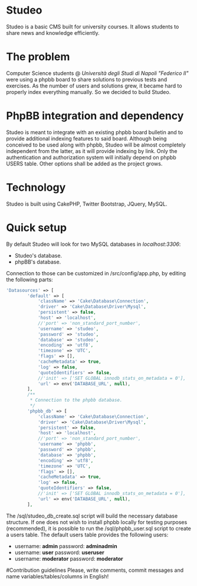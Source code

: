 # Studeo
Studeo is a basic CMS built for university courses. It allows students to share news and knowledge efficiently.

# The problem
Computer Science students @ *Università degli Studi di Napoli "Federico II"* were using 
a phpbb board to share solutions to previous tests and exercises. As the number of users and solutions grew, it became hard to
properly index everything manually. So we decided to build Studeo.

# PhpBB integration and dependency
Studeo is meant to integrate with an existing phpbb board bulletin and to provide additional indexing features to said board.
Although being conceived to be used along with phpbb, Studeo will be almost completely independent from the latter, 
as it will provide indexing by link. 
Only the authentication and authorization system will initially depend on phpbb USERS table. 
Other options shall be added as the project grows. 

# Technology
Studeo is built using CakePHP, Twitter Bootstrap, JQuery, MySQL.

# Quick setup
By default Studeo will look for two MySQL databases in *localhost:3306*:

* Studeo's database.
* phpBB's database.

Connection to those can be customized in /src/config/app.php, by editing the following parts:
```php
'Datasources' => [
        'default' => [
            'className' => 'Cake\Database\Connection',
            'driver' => 'Cake\Database\Driver\Mysql',
            'persistent' => false,
            'host' => 'localhost',
            //'port' => 'non_standard_port_number',
            'username' => 'studeo',
            'password' => 'studeo',
            'database' => 'studeo',
            'encoding' => 'utf8',
            'timezone' => 'UTC',
            'flags' => [],
            'cacheMetadata' => true,
            'log' => false,
            'quoteIdentifiers' => false,
            //'init' => ['SET GLOBAL innodb_stats_on_metadata = 0'],
            'url' => env('DATABASE_URL', null),
        ],
    	/**
    	 * Connection to the phpbb database.
    	 */
    	'phpbb_db' => [
    		'className' => 'Cake\Database\Connection',
    		'driver' => 'Cake\Database\Driver\Mysql',
    		'persistent' => false,
    		'host' => 'localhost',
    		//'port' => 'non_standard_port_number',
    		'username' => 'phpbb',
    		'password' => 'phpbb',
    		'database' => 'phpbb',
    		'encoding' => 'utf8',
    		'timezone' => 'UTC',
    		'flags' => [],
    		'cacheMetadata' => true,
    		'log' => false,
    		'quoteIdentifiers' => false,
    		//'init' => ['SET GLOBAL innodb_stats_on_metadata = 0'],
    		'url' => env('DATABASE_URL', null),
    	],
  ```
  The /sql/studeo_db_create.sql script will build the necessary database structure.
  If one does not wish to install phpbb locally for testing purposes (recommended), it is possible to run the /sql/phpbb_user.sql script to create a users table. The default users table provides the following users:
  * username: **admin**     password: **adminadmin**
  * username: **user**      password: **useruser**
  * username: **moderator** password: **moderator**

#Contribution guidelines
Please, write comments, commit messages and name variables/tables/columns in English!
